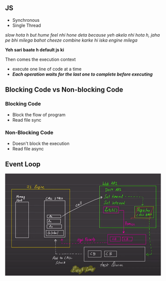 ## JS
- Synchronous
- Single Thread

*slow hota h but hume feel nhi hone deta because yeh akela nhi hota h, jaha pe bhi milega bahot cheeze combine karke hi iska engine milega*

**Yeh sari baate h default js ki**

Then comes the execution context
- execute one line of code at a time
- ***Each operation waits for the last one to complete before executing***


## Blocking Code vs Non-blocking Code

### Blocking Code
- Block the flow of program
- Read file sync

### Non-Blocking Code
- Doesn't block the execution
- Read file async

## Event Loop
![alt text](images/image.png)